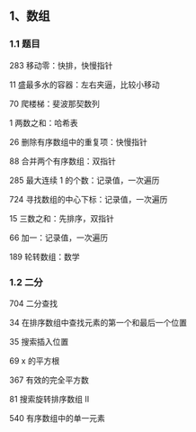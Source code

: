 ## 1、数组

### 1.1 题目

283 移动零：快排，快慢指针

11 盛最多水的容器：左右夹逼，比较小移动

70 爬楼梯：斐波那契数列

1 两数之和：哈希表

26 删除有序数组中的重复项：快慢指针

88 合并两个有序数组：双指针

285 最大连续 1 的个数：记录值，一次遍历

724 寻找数组的中心下标：记录值，一次遍历

15 三数之和：先排序，双指针

66 加一：记录值，一次遍历

189 轮转数组：数学

### 1.2 二分

704 二分查找

34 在排序数组中查找元素的第一个和最后一个位置

35 搜索插入位置

69 x 的平方根

367 有效的完全平方数

81 搜索旋转排序数组 II

540 有序数组中的单一元素

